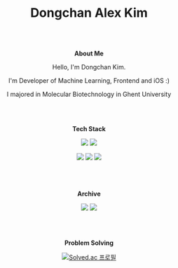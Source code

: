 <div align="center">
  
# Dongchan Alex Kim
  
  <br/>
  <br/>
  
**About Me**
  
Hello, I'm Dongchan Kim.
  
I'm Developer of Machine Learning, Frontend and iOS :)
  
I majored in Molecular Biotechnology in Ghent University
  
  <br/>
  <br/>

**Tech Stack**
  
<img src="https://img.shields.io/badge/HTML5-E34F26?style=flat-square&logo=HTML5&logoColor=white"/></a>
<img src="https://img.shields.io/badge/CSS3-1572B6?style=flat-square&logo=CSS3&logoColor=white"/>

<img src="https://img.shields.io/badge/JavaScript-F7DF1E?style=flat-square&logo=JavaScript&logoColor=black"/>
<img src="https://img.shields.io/badge/React-61DAFB?style=flat-square&logo=React&logoColor=black"/>
<img src="https://img.shields.io/badge/Next.js-000000?style=flat-square&logo=Next.js&logoColor=white"/>

<br/>
<br/>
<br/>
<br/>

**Archive**

<a href="https://github.com/Dongckim"><img src="https://img.shields.io/badge/GitHub-181717?style=flat-square&logo=GitHub&logoColor=white"/></a>
<a href="https://velog.io/@jjdc0809"><img src="https://img.shields.io/badge/Velog-20C997?style=flat-square&logo=Velog&logoColor=white"/></a>

<br/>
<br/>


**Problem Solving**

[![Solved.ac
프로필](http://mazassumnida.wtf/api/v2/generate_badge?boj=jjdc0809)](https://solved.ac/jjdc0809)

</div>
<!--
**Dongckim/Dongckim** is a ✨ _special_ ✨ repository because its `README.md` (this file) appears on your GitHub profile.

Here are some ideas to get you started:

- 🔭 I’m currently working on ...
- 🌱 I’m currently learning ...
- 👯 I’m looking to collaborate on ...
- 🤔 I’m looking for help with ...
- 💬 Ask me about ...
- 📫 How to reach me: ...
- 😄 Pronouns: ...
- ⚡ Fun fact: ...
-->
